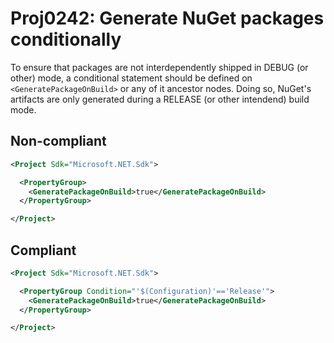 # Proj0242: Generate NuGet packages conditionally
To ensure that packages are not interdependently shipped in DEBUG (or other)
mode, a conditional statement should be defined on `<GeneratePackageOnBuild>`
or any of it ancestor nodes. Doing so, NuGet's artifacts are only generated
during a RELEASE (or other intendend) build mode.

## Non-compliant
``` xml
<Project Sdk="Microsoft.NET.Sdk">

  <PropertyGroup>
    <GeneratePackageOnBuild>true</GeneratePackageOnBuild>
  </PropertyGroup>

</Project>
```

## Compliant
``` xml
<Project Sdk="Microsoft.NET.Sdk">

  <PropertyGroup Condition="'$(Configuration)'=='Release'">
    <GeneratePackageOnBuild>true</GeneratePackageOnBuild>
  </PropertyGroup>

</Project>
```
